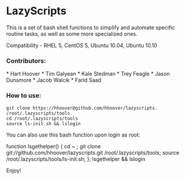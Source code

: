 <h1>LazyScripts</h1>

<p>This is a set of bash shell functions to simplify and automate specific routine tasks, as well as some more specialized ones.</p>

<p>Compatibility - RHEL 5, CentOS 5, Ubuntu 10.04, Ubuntu 10.10</p>

<h3>Contributors:</h3>
* Hart Hoover
* Tim Galyean
* Kale Stedman
* Trey Feagle
* Jason Dunsmore
* Jacob Walcik
* Farid Saad

<h3>How to use:</h3>

	git clone https://hhoover@github.com/hhoover/lazyscripts. /root/.lazyscripts/tools
	cd /root/.lazyscripts/tools
	source ls-init.sh && lslogin

<p>You can also use this bash function upon login as root:</p>
	function lsgethelper() { cd ~ ; git clone git://github.com/hhoover/lazyscripts.git /root/.lazyscripts/tools; source /root/.lazyscripts/tools/ls-init.sh; }; lsgethelper && lslogin
<p>Enjoy!</p>
